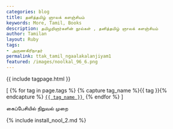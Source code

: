 ```yaml
--- 
categories: blog 
title: தனித்தமிழ் ஞாலக் களஞ்சியம்
keywords: More, Tamil, Books 
description: தமிழறிஞர்களின் நூல்கள் , தனித்தமிழ் ஞாலக் களஞ்சியம்
author: Tamilan 
layout: Ruby 
tags:  
- அருணகிரிநாதர்
permalink: ttak_tamil_ngaalakalanjiyam1 
featured: /images/noolkal_96_6.png 
--- 
```


{{ include tagpage.html }}
 
 
<span>[
{% for tag in page.tags %}
{% capture tag_name %}{{ tag }}{% endcapture %}
<a href="/books/{{ tag_name }}"><code class="highligher-rouge"><nobr>{{ tag_name }}</nobr></code>&nbsp;</a>
{% endfor %}
]</span>
 
<a name="niruval"> கைப்பேசியில் நிறுவல் முறை</a>

{% include install_nool_2.md %} 